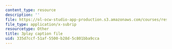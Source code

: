 ```yaml
---
content_type: resource
description: ''
file: https://ol-ocw-studio-app-production.s3.amazonaws.com/courses/res-6-012-introduction-to-probability-spring-2018/335d7ccf51af5500b28d5c801bba9cca_SgM16HNeC3o.vtt
file_type: application/x-subrip
resourcetype: Other
title: 3play caption file
uid: 335d7ccf-51af-5500-b28d-5c801bba9cca
---
```

